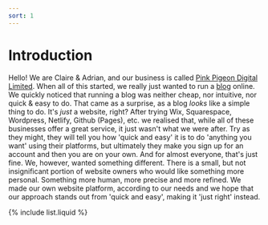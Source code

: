 ```yaml
---
sort: 1
---
```


# Introduction

Hello! We are Claire & Adrian, and our business is called [Pink Pigeon Digital Limited][pp]. 
When all of this started, we really just wanted to run a [blog][ccc] online. 
We quickly noticed that running a blog was neither cheap, nor intuitive, nor quick & easy to do.
That came as a surprise, as a blog _looks_ like a simple thing to do. It's _just_ a website, right?
After trying Wix, Squarespace, Wordpress, Netlify, Github (Pages), etc. we realised that, while all of these businesses offer a great service, it just wasn't what we were after. Try as they might, they will tell you how 'quick and easy' it is to do 'anything you want' using their platforms, but ultimately they make you sign up for an account and then you are on your own. 
And for almost everyone, that's just fine.
We, however, wanted something different. There is a small, but not insignificant portion of website owners who would like something more personal. Something more human, more precise and more refined.
We made our own website platform, according to our needs and we hope that our approach stands out from 'quick and easy', making it 'just right' instead.

[pp]:https://pinkpigeon.co.uk/
[ccc]:https://citycitycountry.co.uk/

{% include list.liquid %}
